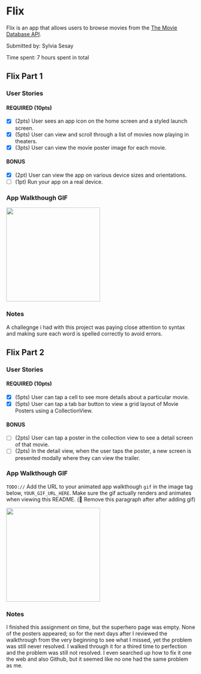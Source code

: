 # Flix
Flix is an app that allows users to browse movies from the [The Movie Database API](http://docs.themoviedb.apiary.io/#).

Submitted by: Sylvia Sesay

Time spent: 7 hours spent in total


## Flix Part 1

### User Stories

#### REQUIRED (10pts)
- [x] (2pts) User sees an app icon on the home screen and a styled launch screen.
- [x] (5pts) User can view and scroll through a list of movies now playing in theaters.
- [x] (3pts) User can view the movie poster image for each movie.

#### BONUS
- [x] (2pt) User can view the app on various device sizes and orientations.
- [ ] (1pt) Run your app on a real device.

### App Walkthough GIF

<img src="http://g.recordit.co/r7qw3YbjlZ.gif" width=250><br>

### Notes
A challegnge i had with this project was paying close attention to syntax and making sure each word is spelled correctly
to avoid errors.

## Flix Part 2

### User Stories

#### REQUIRED (10pts)
- [x] (5pts) User can tap a cell to see more details about a particular movie.
- [x] (5pts) User can tap a tab bar button to view a grid layout of Movie Posters using a CollectionView.

#### BONUS
- [ ] (2pts) User can tap a poster in the collection view to see a detail screen of that movie.
- [ ] (2pts) In the detail view, when the user taps the poster, a new screen is presented modally where they can view the trailer.

### App Walkthough GIF
`TODO://` Add the URL to your animated app walkthough `gif` in the image tag below, `YOUR_GIF_URL_HERE`. Make sure the gif actually renders and animates when viewing this README. (🚫 Remove this paragraph after after adding gif)

<img src="YOUR_GIF_URL_HERE" width=250><br>

### Notes
I finished this assignment on time, but the superhero page was empty. None of the posters appeared; so for the next days after I reviewed the walkthrough from the very beginning to see what I missed, yet the problem was still never resolved. I walked through it for a thired time to perfection and the problem was still not resolved. I even searched up how to fix it one the web and also Github, but it seemed like no one had the same problem as me. 
